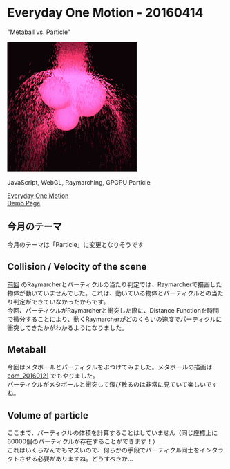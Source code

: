 # Everyday One Motion - 20160414  

"Metaball vs. Particle"  

![](20160414.gif)  

JavaScript, WebGL, Raymarching, GPGPU Particle  

[Everyday One Motion](http://motions.work/motion/191)  
[Demo Page](http://fms-cat-eom.github.io/20160414/dist)  

## 今月のテーマ

今月のテーマは「Particle」に変更となりそうです  

## Collision / Velocity of the scene

[前回](https://github.com/fms-cat-eom/20160407) のRaymarcherとパーティクルの当たり判定では、Raymarcherで描画した物体が動いていませんでした。これは、動いている物体とパーティクルとの当たり判定ができていなかったからです。  
今回、パーティクルがRaymarcherと衝突した際に、Distance Functionを時間で微分することにより、動くRaymarcherがどのくらいの速度でパーティクルに衝突してきたかがわかるようになりました。  

## Metaball

今回はメタボールとパーティクルをぶつけてみました。メタボールの描画は [eom_20160121](https://github.com/fms-cat-eom/20160121) でもやりました。  
パーティクルがメタボールと衝突して飛び散るのは非常に見ていて楽しいですね。  

## Volume of particle

ここまで、パーティクルの体積を計算することはしていません（同じ座標上に60000個のパーティクルが存在することができます！）  
これはいくらなんでもマズいので、何らかの手段でパーティクル同士をインタラクトさせる必要がありますね。どうすべきか…  
